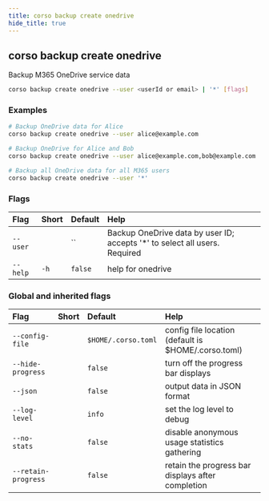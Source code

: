 ```yaml
---
title: corso backup create onedrive
hide_title: true
---
```

## corso backup create onedrive

Backup M365 OneDrive service data

```bash
corso backup create onedrive --user <userId or email> | '*' [flags]
```

### Examples

```bash
# Backup OneDrive data for Alice
corso backup create onedrive --user alice@example.com

# Backup OneDrive for Alice and Bob
corso backup create onedrive --user alice@example.com,bob@example.com

# Backup all OneDrive data for all M365 users 
corso backup create onedrive --user '*'
```

### Flags

|Flag|Short|Default|Help|
|:----|:-----|:-------|:----|
|`--user`||``|Backup OneDrive data by user ID; accepts '*' to select all users. <div class='required'>Required</div>|
|`--help`|`-h`|`false`|help for onedrive|

### Global and inherited flags

|Flag|Short|Default|Help|
|:----|:-----|:-------|:----|
|`--config-file`||`$HOME/.corso.toml`|config file location (default is $HOME/.corso.toml)|
|`--hide-progress`||`false`|turn off the progress bar displays|
|`--json`||`false`|output data in JSON format|
|`--log-level`||`info`|set the log level to debug|info|warn|error|
|`--no-stats`||`false`|disable anonymous usage statistics gathering|
|`--retain-progress`||`false`|retain the progress bar displays after completion|
